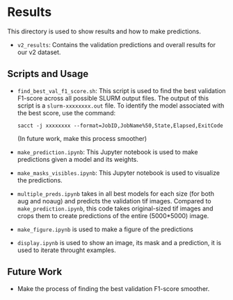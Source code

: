 # Results

This directory is used to show results and how to make predictions.

- `v2_results`: Contains the validation predictions and overall results for our v2 dataset.

## Scripts and Usage

- `find_best_val_f1_score.sh`: This script is used to find the best validation F1-score across all possible SLURM output files. The output of this script is a `slurm-xxxxxxxx.out` file. To identify the model associated with the best score, use the command:
  ```
  sacct -j xxxxxxxx --format=JobID,JobName%50,State,Elapsed,ExitCode
  ```
  (In future work, make this process smoother)

- `make_prediction.ipynb`: This Jupyter notebook is used to make predictions given a model and its weights.

- `make_masks_visibles.ipynb`: This Jupyter notebook is used to visualize the predictions.

- `multiple_preds.ipynb` takes in all best models for each size (for both aug and noaug) and predicts the validation tif images. Compared to `make_prediction.ipynb`, this code takes original-sized tif images and crops them to create predictions of the entire (5000*5000) image.

- `make_figure.ipynb` is used to make a figure of the predictions

- `display.ipynb` is used to show an image, its mask and a prediction, it is used to iterate throught examples.

## Future Work

- Make the process of finding the best validation F1-score smoother.
